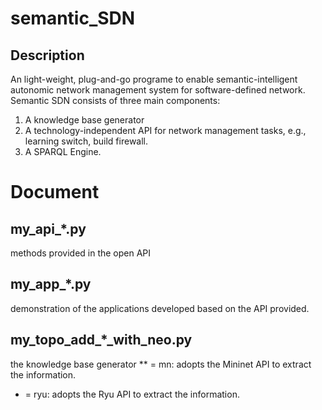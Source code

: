 # semantic_SDN
## Description
An light-weight, plug-and-go programe to enable semantic-intelligent autonomic network management system for software-defined network. 
Semantic SDN consists of three main components:
1. A knowledge base generator
2. A technology-independent API for network management tasks, e.g., learning switch, build firewall.
3. A SPARQL Engine.

# Document
## my_api_*.py 
methods provided in the open API
## my_app_*.py
demonstration of the applications developed based on the API provided. 
## my_topo_add_*_with_neo.py
the knowledge base generator 
** = mn: adopts the Mininet API to extract the information.
* = ryu: adopts the Ryu API to extract the information.
